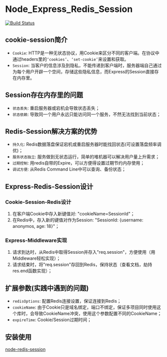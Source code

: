 Node_Express_Redis_Session
==========================
[![Build Status](https://travis-ci.org/albin3/Node_Express_Redis_Session.svg?branch=master)](https://travis-ci.org/albin3/Node_Express_Redis_Session)

## cookie-session简介

+ `Cookie`: HTTP是一种无状态协议，用Cookie来区分不同的客户端。在协议中通过headers里的`‘cookies’`、`‘set-cookie’`来设置和获取。
+ `Session`: 当客户的信息涉及到隐私，不能传递到客户端时，服务器端自己通过为每个用户开辟一个空间，存储这些隐私信息，而Express的Session直接存在内存里。

## Session存在内存里的问题

+ `状态丢失`: 重启服务器或宕机会导致状态丢失；
+ `状态依赖`: 导致同一个用户永远只能访问同一个服务，不然无法找到当前状态；

## Redis-Session解决方案的优势

+ `持久化`: Redis数据落盘保证宕机或重启服务器时能找回状态(可设置落盘频率调优)；
+ `服务状态独立`: 服务做到无状态运行，简单的堆机器可以解决用户量上升需求；
+ `过期控制`: 用redis自带的Expire，可以方便得设置过期节约内存使用；
+ `调试方便`: 从Redis Command Line中可以查询、备份状态；

## Express-Redis-Session设计

### Cookie-Session-Redis设计
1. 在客户端Cookie中存入新键值对: "cookieName=SessionId"；
2. 在Redis中，存入新的键值对作为Session: "SessionId: {username: anonymos, age: 18}"；

### Express-Middleware实现
1. 请求到达时，从Redis中取得Session并存入"req.session"，方便使用（用Middleware轻松实现）；
2. 请求结束时，将"req.session"存回到Redis，保持状态（查看文档，劫持res.end函数实现）；


## 扩展参数(实践中遇到的问题)

+ `redisOptions`: 配置Redis连接设置，保证连接到Redis；
+ `cookieName`: 由于Cookie只是域名绑定，端口不绑定，保证多项目同时使用这个库时，会导致CookieName冲突，使用这个参数配置不同的CookieName；
+ `expireTime`: Cookie/Session过期时间；


## 安装使用

[node-redis-session](https://github.com/albin3/Node_Express_Redis_Session)
